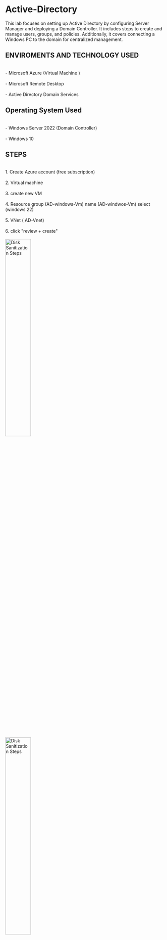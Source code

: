 # Active-Directory
This lab focuses on setting up Active Directory by configuring Server Manager and deploying a Domain Controller. It includes steps to create and manage users, groups, and policies. Additionally, it covers connecting a Windows PC to the domain for centralized management.

<h2>ENVIROMENTS AND TECHNOLOGY USED</h2>
<br>- Microsoft Azure (Virtual Machine )</br><br>- Microsoft Remote Desktop </br><br>- Active Directory Domain Services </br>
<h2>Operating System Used</h2>
<br>- Windows Server 2022 (Domain Controller)</br><br>- Windows 10 </br>

<h2>STEPS</h2>
<br>1. Create Azure account (free subscription) </br>
<br>2. Virtual machine </br>
<br>3. create new VM </br> 
<br>4. Resource group (AD-windows-Vm) name (AD-windwos-Vm) select (windows 22) </br>
<br>5. VNet ( AD-Vnet) </br>
<br>6. click "review + create" </br> 
<br><img src="https://imgur.com/vpOPVca.png" height="40%" width="40%" alt="Disk Sanitization Steps"/>
</br>
<br><img src="https://imgur.com/VE0HgIU.png height="40%" width="40%" alt="Disk Sanitization Steps"/>
</br>
